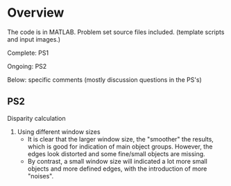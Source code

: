 # Overview

The code is in MATLAB. Problem set source files included. (template scripts and input images.)

Complete: PS1

Ongoing: PS2

Below: specific comments (mostly discussion questions in the PS's)

## PS2

Disparity calculation
1. Using different window sizes
	- It is clear that the larger window size, the "smoother" the results, which is good for indication of main object  groups. However, the edges look distorted and some fine/small objects are missing.
	- By contrast, a small window size will indicated a lot more small objects and more defined edges, with the introduction of more "noises".
